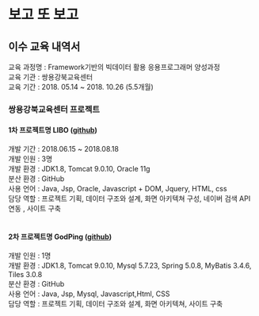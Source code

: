 # 보고 또 보고 

## 이수 교육 내역서
교육 과정명 : Framework기반의 빅데이터 활용 응용프로그래머 양성과정<br />
교육 기관   : 쌍용강북교육센터<br />
교육 기간   : 2018. 05.14 ~ 2018. 10.26 (5.5개월)<br />

### 쌍용강북교육센터 프로젝트<br />
#### 1차 프로젝트명 LIBO ([github](https://github.com/rhqh12/LIBOPrj))<br />
개발 기간 : 2018.06.15 ~ 2018.08.18<br />
개발 인원 : 3명<br />
개발 환경 : JDK1.8, Tomcat 9.0.10, Oracle 11g<br />
분산 환경 : GitHub<br />
사용 언어 : Java, Jsp, Oracle, Javascript + DOM, Jquery, HTML, css<br />
담당 역할 : 프로젝트 기획, 데이터 구조와 설계, 화면 아키텍쳐 구성, 네이버 검색 API 연동 , 사이트 구축<br />
<br />
#### 2차 프로젝트명 GodPing ([github](https://github.com/rhqh12/godping))<br />
개발 인원 : 1명<br />
개발 환경 : JDK1.8, Tomcat 9.0.10, Mysql 5.7.23, Spring 5.0.8, MyBatis 3.4.6, Tiles 3.0.8<br />
분산 환경 : GitHub<br />
사용 언어 : Java, Jsp, Mysql, Javascript,Html, CSS<br />
담당 역할 : 프로젝트 기획, 데이터 구조와 설계, 화면 아키텍쳐, 사이트 구축
